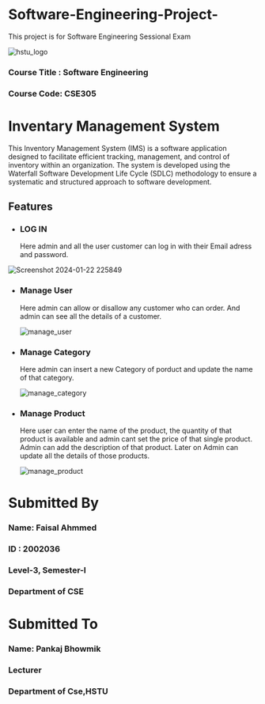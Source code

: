 # Software-Engineering-Project-
This project is for Software Engineering Sessional Exam 

![hstu_logo](https://github.com/faisalahmmedd/Software-Engineering-Project-/assets/67750461/cb3866d5-bdf2-430d-8096-c7293033c0a8)

### Course Title : Software Engineering 
### Course Code: CSE305


# Inventary Management System


This Inventory Management System (IMS) is a software application designed to facilitate efficient tracking, management, and control of inventory within an organization. The system is developed using the Waterfall Software Development Life Cycle (SDLC) methodology to ensure a systematic and structured approach to software development.


## Features

- ### LOG IN
  Here admin and all the user customer can log in with their Email adress and password.
  
 ![Screenshot 2024-01-22 225849](https://github.com/faisalahmmedd/Software-Engineering-Project-/assets/67750461/af2a2288-d6bf-4df7-8f53-a6c889cdc620)


  

- ### Manage User
  Here admin can allow or disallow any customer who can order. And admin can see all the details of a customer.
  
  ![manage_user](https://github.com/faisalahmmedd/Software-Engineering-Project-/assets/67750461/c2cfd843-81a0-4430-ac76-95c5c4d3c9fb)
  


- ### Manage Category
  Here admin can insert a new Category of porduct and update the name of that category.

  ![manage_category](https://github.com/faisalahmmedd/Software-Engineering-Project-/assets/67750461/6c3932f7-347b-4210-800d-178fa49f979b)


- ### Manage Product
  Here user can enter the name of the product, the quantity of that product is available and admin cant set the price of that single product. Admin can add the description of that product. Later on Admin can 
  update all the details of those products.

  ![manage_product](https://github.com/faisalahmmedd/Software-Engineering-Project-/assets/67750461/e9bb546c-0a05-4d1c-be97-f2d731b24642)


  





















# Submitted By
### Name: Faisal Ahmmed
### ID : 2002036
### Level-3, Semester-I
### Department of CSE

# Submitted To
### Name: Pankaj Bhowmik
### Lecturer
### Department of Cse,HSTU











